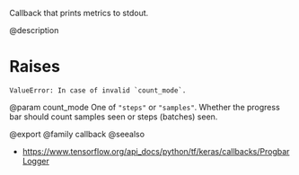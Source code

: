 Callback that prints metrics to stdout.

@description

# Raises
    ValueError: In case of invalid `count_mode`.

@param count_mode One of `"steps"` or `"samples"`.
Whether the progress bar should
count samples seen or steps (batches) seen.

@export
@family callback
@seealso
+ <https://www.tensorflow.org/api_docs/python/tf/keras/callbacks/ProgbarLogger>
